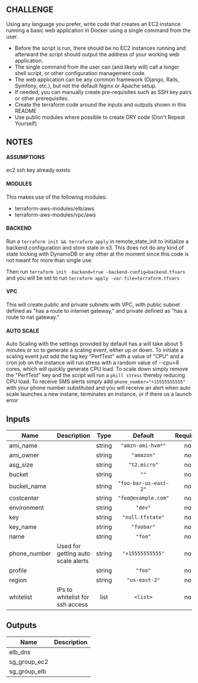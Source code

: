 ## CHALLENGE

Using any language you prefer, write code that creates an EC2 instance running a basic web application in Docker using a single command from the user.

* Before the script is run, there should be no EC2 instances running and afterward the script should output the address of your working web application.
* The single command from the user can (and likely will) call a longer shell script, or other configuration management code.
* The web application can be any common framework (Django, Rails, Symfony, etc.), but not the default Nginx or Apache setup.
* If needed, you can manually create pre-requisites such as SSH key pairs or other prerequisites.
* Create the terraform code around the inputs and outputs shown in this README
* Use public modules where possible to create DRY code (Don't Repeat Yourself) 

## NOTES

#### ASSUMPTIONS
ec2 ssh key already exists 

#### MODULES
This makes use of the following modules:
- terraform-aws-modules/elb/aws
- terraform-aws-modules/vpc/aws

#### BACKEND
Run a `terraform init && terraform apply` in remote_state_init to initialize a backend configuration and store state in s3. This does not do
any kind of state locking with DynamoDB or any other at the moment since this code is not meant for more than single use. 

Then run `terraform init -backend=true -backend-config=backend.tfvars` and you will be set to run `terraform apply -var-file=terraform.tfvars`

#### VPC 
This will create public and private subnets with VPC, with public subnet defined as "has a route to internet gateway," and private defined as 
"has a route to nat gateway." 

#### AUTO SCALE
Auto Scaling with the settings provided by default has a will take about 5 minutes or so to generate a scaling 
event, either up or down. To initiate a scaling event just add the tag key "PerfTest" with a value of "CPU" and a cron job on the instance will
run stress with a random value of --cpu=8 cores, which will quickly generate CPU load. To scale down simply remove the "PerfTest" key and the 
script will run a `pkill stress` thereby reducing CPU load. To receive SMS alerts simply add `phone_number="+15555555555"` with your phone number
substituted and you will receive an alert when auto scale launches a new instane, terminates an instance, or if there us a launch error

## Inputs

| Name | Description | Type | Default | Required |
|------|-------------|:----:|:-----:|:-----:|
| ami\_name |  | string | `"amzn-ami-hvm*"` | no |
| ami\_owner |  | string | `"amazon"` | no |
| asg\_size |  | string | `"t2.micro"` | no |
| bucket |  | string | `""` | no |
| bucket\_name |  | string | `"foo-bar-us-east-2"` | no |
| costcenter |  | string | `"foo@example.com"` | no |
| environment |  | string | `"dev"` | no |
| key |  | string | `"null.tfstate"` | no |
| key\_name |  | string | `"foobar"` | no |
| name |  | string | `"foo"` | no |
| phone\_number | Used for getting auto scale alerts | string | `"+15555555555"` | no |
| profile |  | string | `"foo"` | no |
| region |  | string | `"us-east-2"` | no |
| whitelist | IPs to whitelist for ssh access | list | `<list>` | no |

## Outputs

| Name | Description |
|------|-------------|
| elb\_dns |  |
| sg\_group\_ec2 |  |
| sg\_group\_elb |  |
